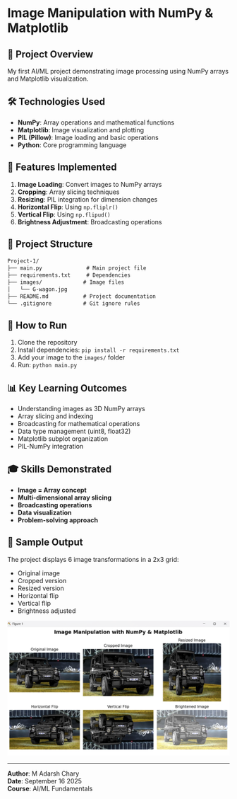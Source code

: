 # Image Manipulation with NumPy & Matplotlib

## 🎯 Project Overview
My first AI/ML project demonstrating image processing using NumPy arrays and Matplotlib visualization.

## 🛠️ Technologies Used
- **NumPy**: Array operations and mathematical functions
- **Matplotlib**: Image visualization and plotting
- **PIL (Pillow)**: Image loading and basic operations
- **Python**: Core programming language

## 🎨 Features Implemented
1. **Image Loading**: Convert images to NumPy arrays
2. **Cropping**: Array slicing techniques
3. **Resizing**: PIL integration for dimension changes
4. **Horizontal Flip**: Using `np.fliplr()`
5. **Vertical Flip**: Using `np.flipud()`
6. **Brightness Adjustment**: Broadcasting operations

## 📁 Project Structure
```
Project-1/
├── main.py              # Main project file
├── requirements.txt     # Dependencies
├── images/             # Image files
│   └── G-wagon.jpg
├── README.md           # Project documentation
└── .gitignore          # Git ignore rules
```

## 🚀 How to Run
1. Clone the repository
2. Install dependencies: `pip install -r requirements.txt`
3. Add your image to the `images/` folder
4. Run: `python main.py`

## 📊 Key Learning Outcomes
- Understanding images as 3D NumPy arrays
- Array slicing and indexing
- Broadcasting for mathematical operations
- Data type management (uint8, float32)
- Matplotlib subplot organization
- PIL-NumPy integration

## 🎓 Skills Demonstrated
- **Image = Array concept**
- **Multi-dimensional array slicing**
- **Broadcasting operations**
- **Data visualization**
- **Problem-solving approach**

## 📸 Sample Output
The project displays 6 image transformations in a 2x3 grid:
- Original image
- Cropped version
- Resized version
- Horizontal flip
- Vertical flip
- Brightness adjusted

![Sample Output](images/output.png)

---
**Author**: M Adarsh Chary  
**Date**: September 16 2025  
**Course**: AI/ML Fundamentals
